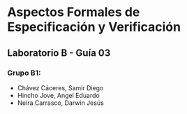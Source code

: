 # Aspectos Formales de Especificación y Verificación
## Laboratorio B - Guía 03
### Grupo B1:
- Chávez Cáceres, Samir Diego
- Hincho Jove, Angel Eduardo
- Neira Carrasco, Darwin Jesús
